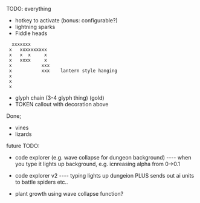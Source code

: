 

TODO: everything
- hotkey to activate (bonus: configurable?)
- lightning sparks
- Fiddle heads
```
  xxxxxxx
 x   xxxxxxxxxx
 x   x  x     x
 x   xxxx     x
 x           xxx
 x           xxx    lantern style hanging
 x
 x
 x
 ```
- glyph chain (3-4 glyph thing) (gold)
- TOKEN callout with decoration above


Done;
- vines
- lizards

future TODO:
- code explorer (e.g. wave collapse for dungeon background)
---- when you type it lights up background, e.g. icnreasing alpha from 0->0.1

- code explorer v2 
---- typing lights up dungeion PLUS sends out ai units to battle spiders etc..
 
- plant growth using wave collapse function?